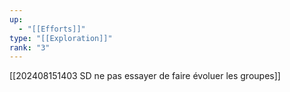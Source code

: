 ```yaml
---
up:
  - "[[Efforts]]"
type: "[[Exploration]]"
rank: "3"
---
```

[[202408151403 SD ne pas essayer de faire évoluer les groupes]]

